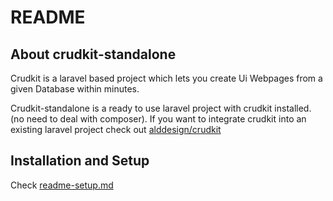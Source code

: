 # README
## About crudkit-standalone
Crudkit is a laravel based project which lets you create Ui Webpages from a given Database within minutes.

Crudkit-standalone is a ready to use laravel project with crudkit installed. (no need to deal with composer).
If you want to integrate crudkit into an existing laravel project check out [alddesign/crudkit](https://github.com/alddesign/crudkit)

## Installation and Setup
Check [readme-setup.md](./readme-setup.md)
